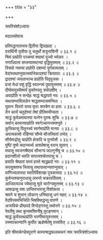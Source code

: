 +++
title = "३३"

+++

त्रयस्त्रिंशोऽध्यायः  

मदालसोवाच  

प्रतिपद्धनलाभाय द्वितीया द्विपदप्रदा  ।  
वरार्थिनी तृतीया तु चतुर्थो शत्रुनाशिनी  ॥ ३३.१ ॥  
श्रियं प्राप्रोति पञ्चम्यां षष्ठ्यां पूज्यो भवेन्नरः  ।  
गणाधिपत्यं सप्तम्यामष्टम्यां वृद्धिमुत्तमाम्  ॥ ३३.२ ॥  
स्त्रियो नवम्यां प्राप्रोति दशम्यां पूर्णकामताम्  ।  
वेदांस्तथाप्नुयात्सर्वानेकादश्यां क्रियापरः  ॥ ३३.३ ॥  
द्वादश्यां जयलाभञ्च प्राप्रोति पितृपूजकः  ।  
प्रजां मेधां पशुं वृद्धिं स्वतन्त्र्यं पुष्टमुत्तमाम्  ॥ ३३.४ ॥  
दीर्घमायुरथैश्वर्यं कुर्वाणस्तु त्रयोदशीम्  ।  
अवाप्रोति न सन्देहः श्राद्धं श्रद्धापरो नरः  ॥ ३३.५ ॥  
यथासम्भावितान्नेन श्राद्धसम्पत्समन्वितः  ।  
युवानः पितरो यस्य मृताः शस्त्रेण वा हताः  ॥ ३३.६ ॥  
तेन कार्यं चतुर्दश्यां तेषां प्रीतिमभीप्सता  ।  
श्राद्धं कुर्वन्नमावास्यां यत्नेन पुरुषः शुचिः  ॥ ३३.७ ॥  
सर्वान् कामानवाप्रोति स्वर्गञ्चानन्तमश्नुते  ।  
कुत्तिकासु पितॄनर्च्य स्वर्गमाप्रोति मानवः  ॥ ३३.८ ॥  
अपत्यकामो रोहिण्यां सौम्ये चौजस्वितां लभेत् ।  
शौर्यमार्द्रासु चाप्रोति क्षेत्रादि च पुनर्वसौ  ॥ ३३.९ ॥  
पुष्टिं पुष्ये सदाभ्यर्च्य आश्लेषासु वरान् सुतान्  ।  
मघासु स्वजनश्रैष्ठ्यं सौभाग्यं फाल्गुनीषु च  ॥ ३३.१० ॥  
प्रदानशीलो भवति सापत्यश्चोत्तरासु च  ।  
प्रयाति श्रेष्ठतां सत्यं हस्ते श्राद्धप्रदो नरः  ॥ ३३.११ ॥  
रूपयुक्तश्च चित्रासु तथापत्यान्यवाप्नुयात् ।  
वाणिज्यलाभदा स्वातिर्विशाखा पुत्रकामदा  ॥ ३३.१२ ॥  
कुर्वन्तश्चानुराधासु लभन्ते चक्रावर्तिताम्  ।  
आधिपत्यञ्च ज्येष्ठासु मूले चारोग्यमुत्तमम्  ॥ ३३.१३ ॥  
आषाढासु यशः प्राप्तिरुत्तरासु विशोकता  ।  
श्रवणे च शुभान् लोकान् धनिष्ठासु धनं महत् ॥ ३३.१४ ॥  
वेदवित्त्वमभिजिति भिषक्सिद्धन्तु वारुणे  ।  
अजाविकं प्रौष्ठपदे विन्देद्गास्तु तथोत्तरे  ॥ ३३.१५ ॥  
रेवतीषु तथा कुप्यमश्विनीषु तुरङ्गमान्  ।  
श्राद्धं कुर्वंस्तथाप्रोति भरणीष्वायुरुत्तमम्  ।  
तस्मात्काम्यानि कुर्वोत ऋक्षेष्वेतेषु तत्त्ववित् ॥ ३३.१६ ॥  

इति श्रीमार्कण्डेयपुराणे काम्यश्राद्धफलकथनं नाम त्रयस्त्रिंशोऽध्यायः  
